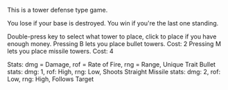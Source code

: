 This is a tower defense type game.


You lose if your base is destroyed.
You win if you're the last one standing. 

Double-press key to select what tower to place, click to place if you have enough money.
Pressing B lets you place bullet towers. Cost: 2 
Pressing M lets you place missile towers. Cost: 4

Stats: dmg = Damage, rof = Rate of Fire, rng = Range, Unique Trait
Bullet stats: dmg: 1, rof: High, rng: Low, Shoots Straight 
Missile stats: dmg: 2, rof: Low, rng: High, Follows Target